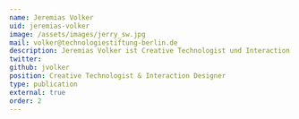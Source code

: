 ```yaml
---
name: Jeremias Volker
uid: jeremias-volker
image: /assets/images/jerry_sw.jpg
mail: volker@technologiestiftung-berlin.de
description: Jeremias Volker ist Creative Technologist und Interaction Designer in der Technologiestiftung Berlin. Er hat Interfacedesign an der Fachhochschule Potsdam studiert und später Programmierung und Generative Gestaltung an der Fachhochschule Magdeburg gelehrt. Zuletzt entwickelte er interaktive digitale Inhalte für Ausstellungen und Bühnenperformances. Im CityLAB Berlin arbeitet er an der Konzeption, Gestaltung und Entwicklung von physischen und digitalen Prototypen und der Visualisierung von Daten.
twitter:
github: jvolker
position: Creative Technologist & Interaction Designer
type: publication
external: true
order: 2
---
```

